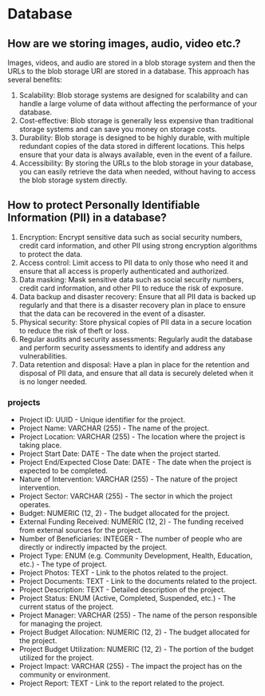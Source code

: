 # Database

## How are we storing images, audio, video etc.?

Images, videos, and audio are stored in a blob storage system and then the URLs to the blob storage URI are stored in a database. This approach has several benefits:

1. Scalability: Blob storage systems are designed for scalability and can handle a large volume of data without affecting the performance of your database.
2. Cost-effective: Blob storage is generally less expensive than traditional storage systems and can save you money on storage costs.
3. Durability: Blob storage is designed to be highly durable, with multiple redundant copies of the data stored in different locations. This helps ensure that your data is always available, even in the event of a failure.
4. Accessibility: By storing the URLs to the blob storage in your database, you can easily retrieve the data when needed, without having to access the blob storage system directly.

## How to protect Personally Identifiable Information (PII) in a database?

1. Encryption: Encrypt sensitive data such as social security numbers, credit card information, and other PII using strong encryption algorithms to protect the data.
2. Access control: Limit access to PII data to only those who need it and ensure that all access is properly authenticated and authorized.
3. Data masking: Mask sensitive data such as social security numbers, credit card information, and other PII to reduce the risk of exposure.
4. Data backup and disaster recovery: Ensure that all PII data is backed up regularly and that there is a disaster recovery plan in place to ensure that the data can be recovered in the event of a disaster.
5. Physical security: Store physical copies of PII data in a secure location to reduce the risk of theft or loss.
6. Regular audits and security assessments: Regularly audit the database and perform security assessments to identify and address any vulnerabilities.
7. Data retention and disposal: Have a plan in place for the retention and disposal of PII data, and ensure that all data is securely deleted when it is no longer needed.

### projects

- Project ID: UUID - Unique identifier for the project.
- Project Name: VARCHAR (255) - The name of the project.
- Project Location: VARCHAR (255) - The location where the project is taking place.
- Project Start Date: DATE - The date when the project started.
- Project End/Expected Close Date: DATE - The date when the project is expected to be completed.
- Nature of Intervention: VARCHAR (255) - The nature of the project intervention.
- Project Sector: VARCHAR (255) - The sector in which the project operates.
- Budget: NUMERIC (12, 2) - The budget allocated for the project.
- External Funding Received: NUMERIC (12, 2) - The funding received from external sources for the project.
- Number of Beneficiaries: INTEGER - The number of people who are directly or indirectly impacted by the project.
- Project Type: ENUM (e.g. Community Development, Health, Education, etc.) - The type of project.
- Project Photos: TEXT - Link to the photos related to the project.
- Project Documents: TEXT - Link to the documents related to the project.
- Project Description: TEXT - Detailed description of the project.
- Project Status: ENUM (Active, Completed, Suspended, etc.) - The current status of the project.
- Project Manager: VARCHAR (255) - The name of the person responsible for managing the project.
- Project Budget Allocation: NUMERIC (12, 2) - The budget allocated for the project.
- Project Budget Utilization: NUMERIC (12, 2) - The portion of the budget utilized for the project.
- Project Impact: VARCHAR (255) - The impact the project has on the community or environment.
- Project Report: TEXT - Link to the report related to the project.
